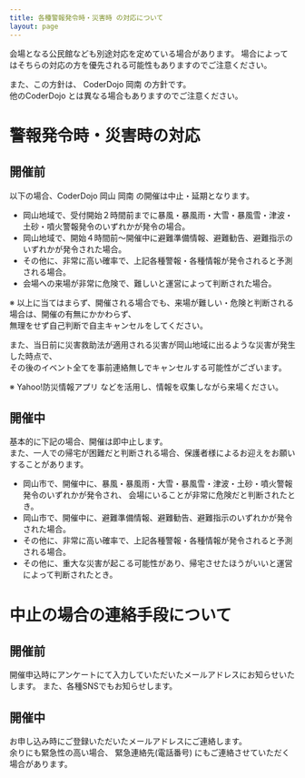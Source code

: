 ```yaml
---
title: 各種警報発令時・災害時 の対応について
layout: page
---
```


会場となる公民館なども別途対応を定めている場合があります。
場合によってはそちらの対応の方を優先される可能性もありますのでご注意ください。

また、この方針は、 CoderDojo 岡南 の方針です。  
他のCoderDojo とは異なる場合もありますのでご注意ください。

# 警報発令時・災害時の対応

## 開催前
以下の場合、CoderDojo 岡山 岡南 の開催は中止・延期となります。

- 岡山地域で、受付開始２時間前までに暴風・暴風雨・大雪・暴風雪・津波・土砂・噴火警報発令のいずれかが発令の場合。
- 岡山地域で、開始４時間前〜開催中に避難準備情報、避難勧告、避難指示のいずれかが発令された場合。
- その他に、非常に高い確率で、上記各種警報・各種情報が発令されると予測される場合。
- 会場への来場が非常に危険で、難しいと運営によって判断された場合。

※ 以上に当てはまらず、開催される場合でも、来場が難しい・危険と判断される場合は、開催の有無にかかわらず、  
無理をせず自己判断で自主キャンセルをしてください。

また、当日前に災害救助法が適用される災害が岡山地域に出るような災害が発生した時点で、  
その後のイベント全てを事前連絡無しでキャンセルする可能性がございます。

※ Yahoo!防災情報アプリ などを活用し、情報を収集しながら来場ください。

## 開催中
基本的に下記の場合、開催は即中止します。  
また、一人での帰宅が困難だと判断される場合、保護者様によるお迎えをお願いすることがあります。

- 岡山市で、開催中に、暴風・暴風雨・大雪・暴風雪・津波・土砂・噴火警報発令のいずれかが発令され、
  会場にいることが非常に危険だと判断されたとき。
- 岡山市で、開催中に、避難準備情報、避難勧告、避難指示のいずれかが発令された場合。
- その他に、非常に高い確率で、上記各種警報・各種情報が発令されると予測される場合。
- その他に、重大な災害が起こる可能性があり、帰宅させたほうがいいと運営によって判断されたとき。


# 中止の場合の連絡手段について
## 開催前
開催申込時にアンケートにて入力していただいたメールアドレスにお知らせいたします。
また、各種SNSでもお知らせします。

## 開催中
お申し込み時にご登録いただいたメールアドレスにご連絡します。  
余りにも緊急性の高い場合、 緊急連絡先(電話番号) にもご連絡させていただく場合があります。
